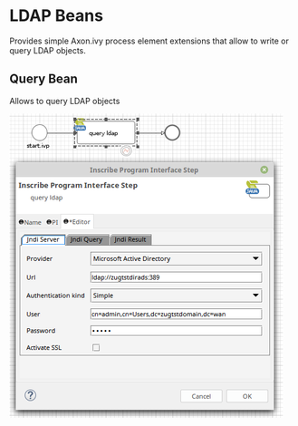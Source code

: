 # LDAP Beans
Provides simple Axon.ivy process element extensions that allow to write or query LDAP objects.

## Query Bean
Allows to query LDAP objects

![QueryServerDefinition](samples/screenshots/queryBean_serverDefinition.png)
